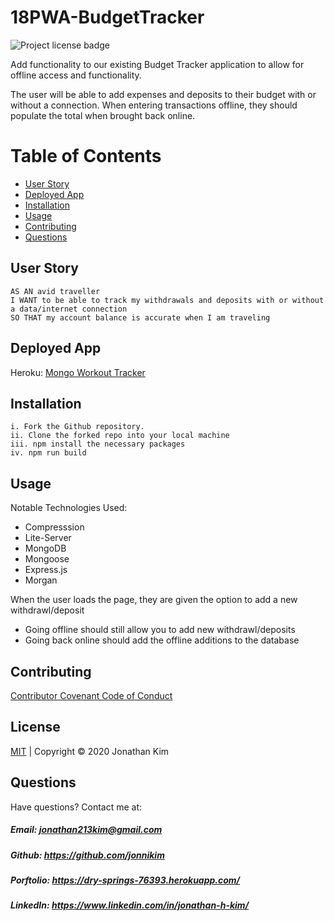 # 18PWA-BudgetTracker
![Project license badge](https://img.shields.io/badge/license-MIT-brightgreen)


Add functionality to our existing Budget Tracker application to allow for offline access and functionality.

The user will be able to add expenses and deposits to their budget with or without a connection. When entering transactions offline, they should populate the total when brought back online.


# Table of Contents
  * [User Story](#User-Story)
  * [Deployed App](#Deployed-App)
  * [Installation](#Installation)
  * [Usage](#Usage)
  * [Contributing](#Contributing)
  * [Questions](#Questions)

## User Story
```
AS AN avid traveller
I WANT to be able to track my withdrawals and deposits with or without a data/internet connection
SO THAT my account balance is accurate when I am traveling
```
## Deployed App
Heroku: [Mongo Workout Tracker](https://intense-sierra-40851.herokuapp.com/)

## Installation
```
i. Fork the Github repository.
ii. Clone the forked repo into your local machine
iii. npm install the necessary packages
iv. npm run build
```

## Usage

Notable Technologies Used:
- Compresssion
- Lite-Server
- MongoDB 
- Mongoose 
- Express.js 
- Morgan

When the user loads the page, they are given the option to add a new withdrawl/deposit
* Going offline should still allow you to add new withdrawl/deposits
* Going back online should add the offline additions to the database


## Contributing
[Contributor Covenant Code of Conduct](https://www.contributor-covenant.org/version/2/0/code_of_conduct/code_of_conduct.md)

## License 
[MIT](https://github.com/jonnikim/18PWA-BudgetTracker/blob/master/LICENSE) | Copyright © 2020 Jonathan Kim

## Questions  
Have questions? Contact me at:
##### Email: jonathan213kim@gmail.com
##### Github: https://github.com/jonnikim
##### Porftolio: https://dry-springs-76393.herokuapp.com/
##### LinkedIn: https://www.linkedin.com/in/jonathan-h-kim/
